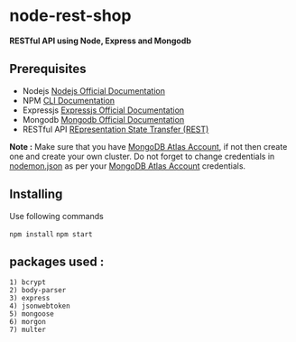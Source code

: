 # node-rest-shop

**RESTful API using Node, Express and Mongodb**

## Prerequisites
- Nodejs [Nodejs Official Documentation](https://nodejs.org/en/docs/)
- NPM [CLI Documentation](https://docs.npmjs.com/cli-documentation/)
- Expressjs [Expressjs Official Documentation](https://expressjs.com/)
- Mongodb [Mongodb Official Documentation](https://docs.mongodb.com/manual/tutorial/getting-started/)
- RESTful API [REpresentation State Transfer (REST)](https://restfulapi.net/)
        
**Note :** Make sure that you have [MongoDB Atlas Account](https://www.mongodb.com/cloud/atlas), if not then create one and create your own cluster. Do not forget to change credentials in [nodemon.json](/nodemon.json) as per your [MongoDB Atlas Account](https://www.mongodb.com/cloud/atlas) credentials.

## Installing

Use following commands 

``npm install``
``npm start``    

## packages used : 
    1) bcrypt
    2) body-parser
    3) express
    4) jsonwebtoken
    5) mongoose
    6) morgon
    7) multer
